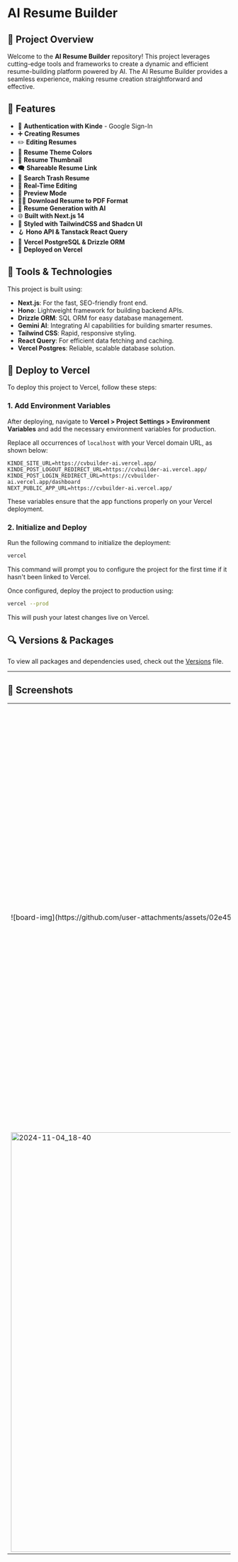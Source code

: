 # AI Resume Builder

## 📌 Project Overview

Welcome to the **AI Resume Builder** repository! This project leverages cutting-edge tools and frameworks to create a dynamic and efficient resume-building platform powered by AI. The AI Resume Builder provides a seamless experience, making resume creation straightforward and effective.

## 🌟 Features

- 🔐 **Authentication with Kinde** - Google Sign-In
- ➕ **Creating Resumes**
- ✏️ **Editing Resumes**
- 🎨 **Resume Theme Colors**
- 📸 **Resume Thumbnail**
- 🗨️ **Shareable Resume Link**
- 🔎 **Search Trash Resume**
- 📡 **Real-Time Editing**
- 🔗 **Preview Mode**
- 👨‍💻 **Download Resume to PDF Format**
- 🤖 **Resume Generation with AI**
- 🌐 **Built with Next.js 14**
- 🎨 **Styled with TailwindCSS and Shadcn UI**
- 🪝 **Hono API & Tanstack React Query**
- 💾 **Vercel PostgreSQL & Drizzle ORM**
- 🚀 **Deployed on Vercel**

## 🚀 Tools & Technologies

This project is built using:

- **Next.js**: For the fast, SEO-friendly front end.
- **Hono**: Lightweight framework for building backend APIs.
- **Drizzle ORM**: SQL ORM for easy database management.
- **Gemini AI**: Integrating AI capabilities for building smarter resumes.
- **Tailwind CSS**: Rapid, responsive styling.
- **React Query**: For efficient data fetching and caching.
- **Vercel Postgres**: Reliable, scalable database solution.

## 🔄 Deploy to Vercel

To deploy this project to Vercel, follow these steps:

### 1. Add Environment Variables

After deploying, navigate to **Vercel > Project Settings > Environment Variables** and add the necessary environment variables for production.

Replace all occurrences of `localhost` with your Vercel domain URL, as shown below:

```plaintext
KINDE_SITE_URL=https://cvbuilder-ai.vercel.app/
KINDE_POST_LOGOUT_REDIRECT_URL=https://cvbuilder-ai.vercel.app/
KINDE_POST_LOGIN_REDIRECT_URL=https://cvbuilder-ai.vercel.app/dashboard
NEXT_PUBLIC_APP_URL=https://cvbuilder-ai.vercel.app/
```

These variables ensure that the app functions properly on your Vercel deployment.

### 2. Initialize and Deploy

Run the following command to initialize the deployment:

```bash
vercel
```

This command will prompt you to configure the project for the first time if it hasn't been linked to Vercel.

Once configured, deploy the project to production using:

```bash
vercel --prod
```

This will push your latest changes live on Vercel.

## 🔍 Versions & Packages

To view all packages and dependencies used, check out the [Versions](versions/version.md) file.

---
## 📱 Screenshots
<table>
  
  <tr>
    <td width="50%">
      ![board-img](https://github.com/user-attachments/assets/02e45624-6c9f-40d8-bdde-a834bda8604d)
    </td>
    <td width="50%">
      <img width="957" alt="2024-11-04_18-38" src="https://github.com/user-attachments/assets/1582194b-a04f-4a13-9600-6c9e96481c3d">
    </td>
  </tr>

   <tr>
    <td width="50%">
       <img width="945" alt="2024-11-04_18-40" src="https://github.com/user-attachments/assets/ad3d0ee2-d4dc-4fe7-ade3-8d6fc100ede5">
    </td>
  </tr>
 
</table>
